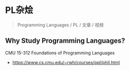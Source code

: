 # PL杂烩

> Programming Languages / PL / 文章 / 视频

## Why Study Programming Languages?

CMU 15-312 Foundations of Programming Languages

- https://www.cs.cmu.edu/~rwh/courses/ppl/phil.html

